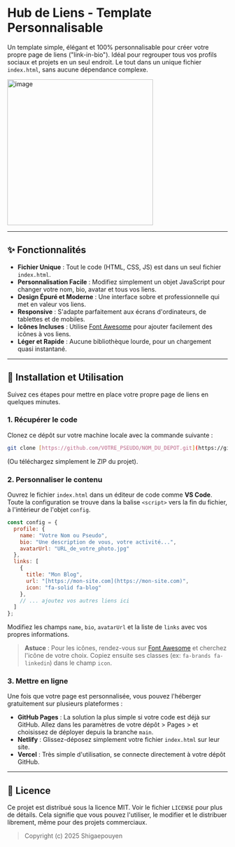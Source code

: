 # Hub de Liens - Template Personnalisable

Un template simple, élégant et 100% personnalisable pour créer votre propre page de liens ("link-in-bio"). Idéal pour regrouper tous vos profils sociaux et projets en un seul endroit. Le tout dans un unique fichier `index.html`, sans aucune dépendance complexe.

<img width="333" alt="image" src="https://github.com/user-attachments/assets/e8559a7f-85e2-46aa-be72-823bfc09e813" />

---

## ✨ Fonctionnalités

* **Fichier Unique** : Tout le code (HTML, CSS, JS) est dans un seul fichier `index.html`.
* **Personnalisation Facile** : Modifiez simplement un objet JavaScript pour changer votre nom, bio, avatar et tous vos liens.
* **Design Épuré et Moderne** : Une interface sobre et professionnelle qui met en valeur vos liens.
* **Responsive** : S'adapte parfaitement aux écrans d'ordinateurs, de tablettes et de mobiles.
* **Icônes Incluses** : Utilise [Font Awesome](https://fontawesome.com/search?m=free&s=brands) pour ajouter facilement des icônes à vos liens.
* **Léger et Rapide** : Aucune bibliothèque lourde, pour un chargement quasi instantané.

---

## 🚀 Installation et Utilisation

Suivez ces étapes pour mettre en place votre propre page de liens en quelques minutes.

### 1. Récupérer le code

Clonez ce dépôt sur votre machine locale avec la commande suivante :
```bash
git clone [https://github.com/VOTRE_PSEUDO/NOM_DU_DEPOT.git](https://github.com/VOTRE_PSEUDO/NOM_DU_DEPOT.git)
```
(Ou téléchargez simplement le ZIP du projet).

### 2. Personnaliser le contenu

Ouvrez le fichier `index.html` dans un éditeur de code comme **VS Code**. Toute la configuration se trouve dans la balise `<script>` vers la fin du fichier, à l'intérieur de l'objet `config`.

```javascript
const config = {
  profile: {
    name: "Votre Nom ou Pseudo",
    bio: "Une description de vous, votre activité...",
    avatarUrl: "URL_de_votre_photo.jpg" 
  },
  links: [
    {
      title: "Mon Blog",
      url: "[https://mon-site.com](https://mon-site.com)",
      icon: "fa-solid fa-blog"
    },
    // ... ajoutez vos autres liens ici
  ]
};
```

Modifiez les champs `name`, `bio`, `avatarUrl` et la liste de `links` avec vos propres informations.

> **Astuce** : Pour les icônes, rendez-vous sur [Font Awesome](https://fontawesome.com/search?m=free) et cherchez l'icône de votre choix. Copiez ensuite ses classes (ex: `fa-brands fa-linkedin`) dans le champ `icon`.

### 3. Mettre en ligne

Une fois que votre page est personnalisée, vous pouvez l'héberger gratuitement sur plusieurs plateformes :

* **GitHub Pages** : La solution la plus simple si votre code est déjà sur GitHub. Allez dans les paramètres de votre dépôt > Pages > et choisissez de déployer depuis la branche `main`.
* **Netlify** : Glissez-déposez simplement votre fichier `index.html` sur leur site.
* **Vercel** : Très simple d'utilisation, se connecte directement à votre dépôt GitHub.

---

## 📄 Licence

Ce projet est distribué sous la licence MIT. Voir le fichier `LICENSE` pour plus de détails. Cela signifie que vous pouvez l'utiliser, le modifier et le distribuer librement, même pour des projets commerciaux.

> Copyright (c) 2025 Shigaepouyen
